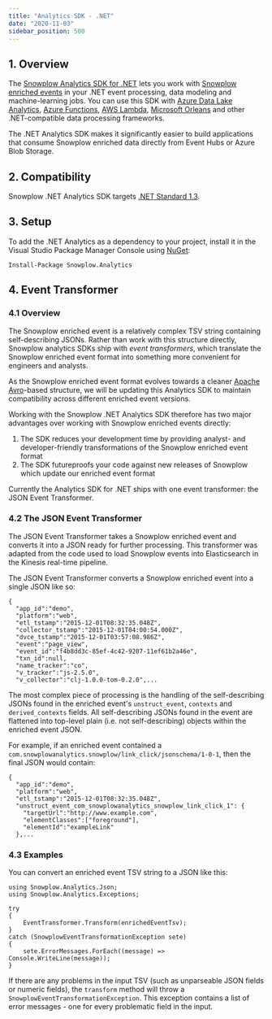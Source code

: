 ```yaml
---
title: "Analytics SDK - .NET"
date: "2020-11-03"
sidebar_position: 500
---
```


## 1\. Overview

The [Snowplow Analytics SDK for .NET](https://github.com/snowplow/snowplow-dotnet-analytics-sdk) lets you work with [Snowplow enriched events](/docs/migrated/understanding-your-pipeline/canonical-event/) in your .NET event processing, data modeling and machine-learning jobs. You can use this SDK with [Azure Data Lake Analytics](https://azure.microsoft.com/en-gb/services/data-lake-analytics/), [Azure Functions](https://azure.microsoft.com/en-gb/services/functions/), [AWS Lambda](https://aws.amazon.com/lambda/), [Microsoft Orleans](https://dotnet.github.io/orleans/) and other .NET-compatible data processing frameworks.

The .NET Analytics SDK makes it significantly easier to build applications that consume Snowplow enriched data directly from Event Hubs or Azure Blob Storage.

## 2\. Compatibility

Snowplow .NET Analytics SDK targets [.NET Standard 1.3](https://github.com/dotnet/standard/blob/master/docs/versions.md).

## 3\. Setup

To add the .NET Analytics as a dependency to your project, install it in the Visual Studio Package Manager Console using [NuGet](https://www.nuget.org/):

```
Install-Package Snowplow.Analytics
```

## 4\. Event Transformer

### 4.1 Overview

The Snowplow enriched event is a relatively complex TSV string containing self-describing JSONs. Rather than work with this structure directly, Snowplow analytics SDKs ship with _event transformers_, which translate the Snowplow enriched event format into something more convenient for engineers and analysts.

As the Snowplow enriched event format evolves towards a cleaner [Apache Avro](https://avro.apache.org/)\-based structure, we will be updating this Analytics SDK to maintain compatibility across different enriched event versions.

Working with the Snowplow .NET Analytics SDK therefore has two major advantages over working with Snowplow enriched events directly:

1. The SDK reduces your development time by providing analyst- and developer-friendly transformations of the Snowplow enriched event format
2. The SDK futureproofs your code against new releases of Snowplow which update our enriched event format

Currently the Analytics SDK for .NET ships with one event transformer: the JSON Event Transformer.

### 4.2 The JSON Event Transformer

The JSON Event Transformer takes a Snowplow enriched event and converts it into a JSON ready for further processing. This transformer was adapted from the code used to load Snowplow events into Elasticsearch in the Kinesis real-time pipeline.

The JSON Event Transformer converts a Snowplow enriched event into a single JSON like so:

```
{ 
  "app_id":"demo",
  "platform":"web",
  "etl_tstamp":"2015-12-01T08:32:35.048Z",
  "collector_tstamp":"2015-12-01T04:00:54.000Z",
  "dvce_tstamp":"2015-12-01T03:57:08.986Z",
  "event":"page_view",
  "event_id":"f4b8dd3c-85ef-4c42-9207-11ef61b2a46e",
  "txn_id":null,
  "name_tracker":"co",
  "v_tracker":"js-2.5.0",
  "v_collector":"clj-1.0.0-tom-0.2.0",...
```

The most complex piece of processing is the handling of the self-describing JSONs found in the enriched event's `unstruct_event`, `contexts` and `derived_contexts` fields. All self-describing JSONs found in the event are flattened into top-level plain (i.e. not self-describing) objects within the enriched event JSON.

For example, if an enriched event contained a `com.snowplowanalytics.snowplow/link_click/jsonschema/1-0-1`, then the final JSON would contain:

```
{ 
  "app_id":"demo",
  "platform":"web",
  "etl_tstamp":"2015-12-01T08:32:35.048Z",
  "unstruct_event_com_snowplowanalytics_snowplow_link_click_1": {
    "targetUrl":"http://www.example.com",
    "elementClasses":["foreground"],
    "elementId":"exampleLink"
  },...
```

### [](https://github.com/snowplow/snowplow/wiki/.NET-Analytics-SDK-Event-Transformer#examples)4.3 Examples

You can convert an enriched event TSV string to a JSON like this:

```
using Snowplow.Analytics.Json;
using Snowplow.Analytics.Exceptions;

try
{
    EventTransformer.Transform(enrichedEventTsv);
}
catch (SnowplowEventTransformationException sete)
{
    sete.ErrorMessages.ForEach((message) => Console.WriteLine(message));
}
```

If there are any problems in the input TSV (such as unparseable JSON fields or numeric fields), the `transform` method will throw a `SnowplowEventTransformationException`. This exception contains a list of error messages - one for every problematic field in the input.
